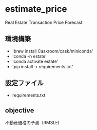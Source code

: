 # estimate_price
 Real Estate Transaction Price Forecast
## 環境構築
- 'brew install Caskroom/cask/miniconda'
- 'conda -n estate'
- 'conda activate estate'
- 'pip install -r requirements.txt'

## 設定ファイル
- requirements.txt

## objective 
不動産価格の予測（RMSLE)